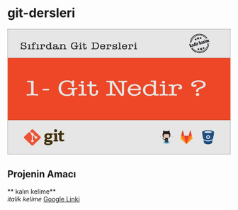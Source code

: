 # git-dersleri
![Banner resmi](https://github.com/skacar/git-dersleri/blob/master/git.jpg)
## Projenin Amacı
** kalın kelime** <br/>
*italik kelime*
[Google Linki](https://www.google.com)
